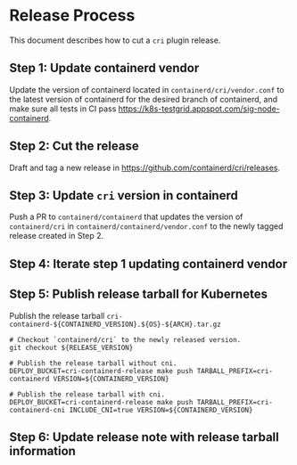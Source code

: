 # Release Process
This document describes how to cut a `cri` plugin release.

## Step 1: Update containerd vendor
Update the version of containerd located in `containerd/cri/vendor.conf`
to the latest version of containerd for the desired branch of containerd,
and make sure all tests in CI pass https://k8s-testgrid.appspot.com/sig-node-containerd.
## Step 2: Cut the release
Draft and tag a new release in https://github.com/containerd/cri/releases.
## Step 3: Update `cri` version in containerd
Push a PR to `containerd/containerd` that updates the version of
`containerd/cri` in `containerd/containerd/vendor.conf` to the newly
tagged release created in Step 2.
## Step 4: Iterate step 1 updating containerd vendor
## Step 5: Publish release tarball for Kubernetes
Publish the release tarball `cri-containerd-${CONTAINERD_VERSION}.${OS}-${ARCH}.tar.gz`
```shell
# Checkout `containerd/cri` to the newly released version.
git checkout ${RELEASE_VERSION}

# Publish the release tarball without cni.
DEPLOY_BUCKET=cri-containerd-release make push TARBALL_PREFIX=cri-containerd VERSION=${CONTAINERD_VERSION}

# Publish the release tarball with cni.
DEPLOY_BUCKET=cri-containerd-release make push TARBALL_PREFIX=cri-containerd-cni INCLUDE_CNI=true VERSION=${CONTAINERD_VERSION}
```
## Step 6: Update release note with release tarball information
